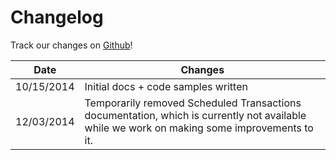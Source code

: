 # Changelog

Track our changes on [Github](https://github.com/Dwolla/slate/commits/master)!

Date | Changes
-----|--------
10/15/2014 | Initial docs + code samples written
12/03/2014 | Temporarily removed Scheduled Transactions documentation, which is currently not available while we work on making some improvements to it.